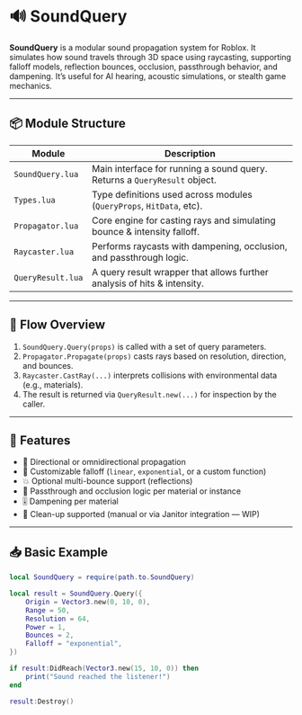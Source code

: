# 🔊 SoundQuery

**SoundQuery** is a modular sound propagation system for Roblox. It simulates how sound travels through 3D space using raycasting, supporting falloff models, reflection bounces, occlusion, passthrough behavior, and dampening. It’s useful for AI hearing, acoustic simulations, or stealth game mechanics.

---

## 📦 Module Structure

| Module               | Description                                                                 |
|----------------------|-----------------------------------------------------------------------------|
| `SoundQuery.lua`     | Main interface for running a sound query. Returns a `QueryResult` object.   |
| `Types.lua`          | Type definitions used across modules (`QueryProps`, `HitData`, etc).        |
| `Propagator.lua`     | Core engine for casting rays and simulating bounce & intensity falloff.     |
| `Raycaster.lua`      | Performs raycasts with dampening, occlusion, and passthrough logic.         |
| `QueryResult.lua`    | A query result wrapper that allows further analysis of hits & intensity.     |

---

## 🔁 Flow Overview

1. `SoundQuery.Query(props)` is called with a set of query parameters.
2. `Propagator.Propagate(props)` casts rays based on resolution, direction, and bounces.
3. `Raycaster.CastRay(...)` interprets collisions with environmental data (e.g., materials).
4. The result is returned via `QueryResult.new(...)` for inspection by the caller.

---

## 🧠 Features

- 🔁 Directional or omnidirectional propagation  
- 🔨 Customizable falloff (`linear`, `exponential`, or a custom function)  
- 💥 Optional multi-bounce support (reflections)  
- 🚪 Passthrough and occlusion logic per material or instance  
- 🎚️ Dampening per material  
- 🧽 Clean-up supported (manual or via Janitor integration — WIP)  

---

## 📥 Basic Example

```lua
local SoundQuery = require(path.to.SoundQuery)

local result = SoundQuery.Query({
    Origin = Vector3.new(0, 10, 0),
    Range = 50,
    Resolution = 64,
    Power = 1,
    Bounces = 2,
    Falloff = "exponential",
})

if result:DidReach(Vector3.new(15, 10, 0)) then
    print("Sound reached the listener!")
end

result:Destroy()
